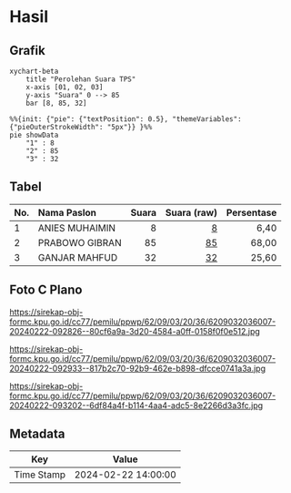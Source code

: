 # Hasil

## Grafik

```mermaid
xychart-beta
    title "Perolehan Suara TPS"
    x-axis [01, 02, 03]
    y-axis "Suara" 0 --> 85
    bar [8, 85, 32]
```

```mermaid
%%{init: {"pie": {"textPosition": 0.5}, "themeVariables": {"pieOuterStrokeWidth": "5px"}} }%%
pie showData
    "1" : 8
    "2" : 85
    "3" : 32
```

## Tabel

| No. | Nama Paslon    | Suara | Suara (raw) | Persentase |
|:--- |:-------------- | -----:| -----------:| ----------:|
| 1   | ANIES MUHAIMIN | 8     | [8][p-1]    | 6,40       |
| 2   | PRABOWO GIBRAN | 85    | [85][p-2]   | 68,00      |
| 3   | GANJAR MAHFUD  | 32    | [32][p-3]   | 25,60      |


[p-1]: https://github.com/gigit-pemilu/pemilu-2024-62-kalimantan-tengah/blob/main/pilpres/hitung-suara/sub/62-kalimantan-tengah/sub/09-lamandau/sub/03-bulik/sub/2036-bukit-indah/sub/007-tps/sub/paslon-1.txt
[p-2]: https://github.com/gigit-pemilu/pemilu-2024-62-kalimantan-tengah/blob/main/pilpres/hitung-suara/sub/62-kalimantan-tengah/sub/09-lamandau/sub/03-bulik/sub/2036-bukit-indah/sub/007-tps/sub/paslon-2.txt
[p-3]: https://github.com/gigit-pemilu/pemilu-2024-62-kalimantan-tengah/blob/main/pilpres/hitung-suara/sub/62-kalimantan-tengah/sub/09-lamandau/sub/03-bulik/sub/2036-bukit-indah/sub/007-tps/sub/paslon-3.txt

## Foto C Plano

https://sirekap-obj-formc.kpu.go.id/cc77/pemilu/ppwp/62/09/03/20/36/6209032036007-20240222-092826--80cf6a9a-3d20-4584-a0ff-0158f0f0e512.jpg

https://sirekap-obj-formc.kpu.go.id/cc77/pemilu/ppwp/62/09/03/20/36/6209032036007-20240222-092933--817b2c70-92b9-462e-b898-dfcce0741a3a.jpg

https://sirekap-obj-formc.kpu.go.id/cc77/pemilu/ppwp/62/09/03/20/36/6209032036007-20240222-093202--6df84a4f-b114-4aa4-adc5-8e2266d3a3fc.jpg


## Metadata

| Key        | Value               |
| ---------- | ------------------- |
| Time Stamp | 2024-02-22 14:00:00 |



